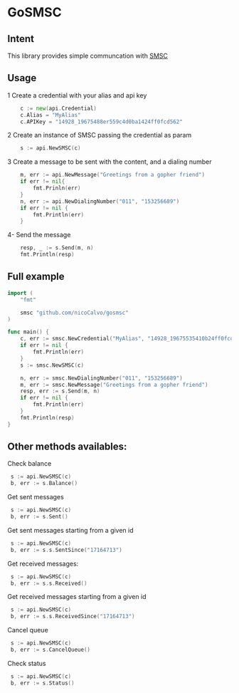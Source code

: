 # GoSMSC

## Intent

This library provides simple communcation with [SMSC](https://www.smsc.com.ar/usuario/iniciar/)

## Usage

1 Create a credential with your alias and api key
```go
    c := new(api.Credential)
    c.Alias = "MyAlias"
    c.APIKey = "14928_19675488er559c4d0ba1424ff0fcd562"
```
2  Create an instance of SMSC passing the credential as param

```go
    s := api.NewSMSC(c)
```

3 Create a message to be sent with the content, and a dialing number

```go
    m, err := api.NewMessage("Greetings from a gopher friend")
    if err != nil{
        fmt.Prinln(err)
    }	
    n, err := api.NewDialingNumber("011", "153256689")
    if err != nil {
        fmt.Println(err)
    }
```

4- Send the message

```go
	resp, _ := s.Send(m, n)
	fmt.Println(resp)
```

## Full example
```go
import (
	"fmt"

	smsc "github.com/nicoCalvo/gosmsc"
)

func main() {
	c, err := smsc.NewCredential("MyAlias", "14928_19675535410b24ff0fcd562")
	if err != nil {
		fmt.Println(err)
	}
	s := smsc.NewSMSC(c)

	n, err := smsc.NewDialingNumber("011", "153256689")
	m, err := smsc.NewMessage("Greetings from a gopher friend")
	resp, err := s.Send(m, n)
	if err != nil {
		fmt.Println(err)
	}
	fmt.Println(resp)
}
```
## Other methods availables:

Check balance

```go
 s := api.NewSMSC(c)
 b, err := s.Balance()

```

Get sent messages

```go
 s := api.NewSMSC(c)
 b, err := s.Sent()
```

Get sent messages starting from a given id
```go
 s := api.NewSMSC(c)
 b, err := s.s.SentSince("17164713")
```


Get received messages:
```go
 s := api.NewSMSC(c)
 b, err := s.s.Received()
```

Get received messages starting from a given id
```go
 s := api.NewSMSC(c)
 b, err := s.s.ReceivedSince("17164713")
```

Cancel queue
```go
 s := api.NewSMSC(c)
 b, err := s.CancelQueue()
```

Check status
```go
 s := api.NewSMSC(c)
 b, err := s.Status()
```
